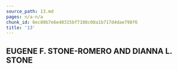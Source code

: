 ```yaml
---
source_path: 13.md
pages: n/a-n/a
chunk_id: 0ec80b7e6e40315bf7108c08a1b717d4dae798f6
title: '13'
---
```

## EUGENE F. STONE-ROMERO AND DIANNA L. STONE
